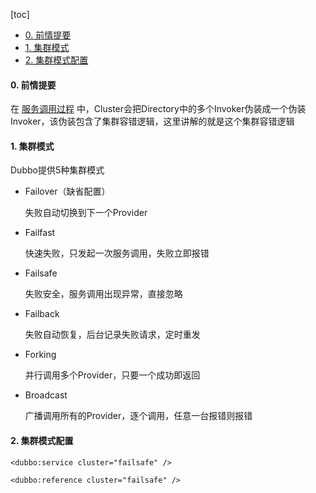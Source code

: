 [toc]

- [0. 前情提要](#0-前情提要)
- [1. 集群模式](#1-集群模式)
- [2. 集群模式配置](#2-集群模式配置)

#### 0. 前情提要

在 [服务调用过程](3.1服务调用过程.md) 中，Cluster会把Directory中的多个Invoker伪装成一个伪装Invoker，该伪装包含了集群容错逻辑，这里讲解的就是这个集群容错逻辑

#### 1. 集群模式

Dubbo提供5种集群模式

* Failover（缺省配置）

  失败自动切换到下一个Provider

* Failfast

  快速失败，只发起一次服务调用，失败立即报错

* Failsafe

  失败安全，服务调用出现异常，直接忽略

* Failback

  失败自动恢复，后台记录失败请求，定时重发

* Forking

  并行调用多个Provider，只要一个成功即返回

* Broadcast

  广播调用所有的Provider，逐个调用，任意一台报错则报错



#### 2. 集群模式配置

```
<dubbo:service cluster="failsafe" />

<dubbo:reference cluster="failsafe" />
```